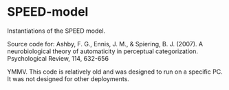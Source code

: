 SPEED-model
===========

Instantiations of the SPEED model.

Source code for:
Ashby, F. G., Ennis, J. M., & Spiering, B. J. (2007). A neurobiological theory of automaticity in perceptual categorization. Psychological Review, 114, 632-656

YMMV. This code is relatively old and was designed to run on a specific PC. It was not designed for other deployments.
